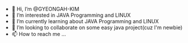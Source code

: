 - 👋 Hi, I’m @GYEONGAH-KIM
- 👀 I’m interested in JAVA Programming and LINUX
- 🌱 I’m currently learning about JAVA Programming and LINUX
- 💞️ I’m looking to collaborate on some easy java project(cuz I'm newbie)
- 📫 How to reach me ...

<!---
GYEONGAH-KIM/GYEONGAH-KIM is a ✨ special ✨ repository because its `README.md` (this file) appears on your GitHub profile.
You can click the Preview link to take a look at your changes.
--->
